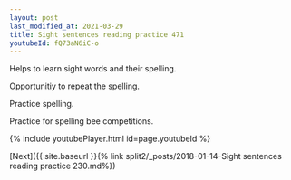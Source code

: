 ```yaml
---
layout: post
last_modified_at: 2021-03-29
title: Sight sentences reading practice 471
youtubeId: fQ73aN6iC-o
---
```

 
 
Helps to learn sight words and their spelling.

Opportunitiy to repeat the spelling. 

Practice spelling. 
 
Practice for spelling bee competitions. 
 
{% include youtubePlayer.html id=page.youtubeId %}
 
 

[Next]({{ site.baseurl }}{% link  split2/_posts/2018-01-14-Sight sentences reading practice 230.md%})
 
